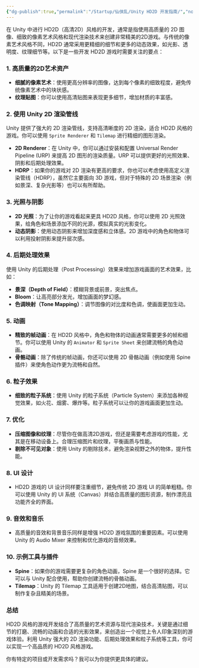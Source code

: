 ```yaml
---
{"dg-publish":true,"permalink":"/Startup/仙侠乱/Unity HD2D 开发指南/","noteIcon":"","created":"2025-03-06T21:28:25.983+08:00"}
---
```


在 Unity 中进行 HD2D（高清2D）风格的开发，通常是指使用高质量的 2D 图像、细致的像素艺术风格和现代渲染技术来创建非常精美的2D游戏。与传统的像素艺术风格不同，HD2D 通常采用更精细的细节和更多的动态效果，如光影、透明度、纹理细节等。以下是一些开发 HD2D 游戏时需要关注的要点：

### 1. **高质量的2D艺术资产**
   - **细腻的像素艺术**：使用更高分辨率的图像，达到每个像素的细致程度，避免传统像素艺术中的块状感。
   - **纹理贴图**：你可以使用高清贴图来表现更多细节，增加材质的丰富感。

### 2. **使用 Unity 2D 渲染管线**
   Unity 提供了强大的 2D 渲染管线，支持高清晰度的 2D 渲染，适合 HD2D 风格的游戏。你可以使用 `Sprite Renderer` 和 `Tilemap` 进行精细的图形渲染。
   
   - **2D Renderer**：在 Unity 中，你可以通过安装和配置 Universal Render Pipeline (URP) 来提高 2D 图形的渲染质量。URP 可以提供更好的光照效果、阴影和后期处理效果。
   - **HDRP**：如果你的游戏对 2D 渲染有更高的要求，你也可以考虑使用高定义渲染管线（HDRP），虽然它主要面向 3D 游戏，但对于特殊的 2D 场景渲染（例如景深、复杂光影等）也可以有所帮助。

### 3. **光照与阴影**
   - **2D 光照**：为了让你的游戏看起来更具 HD2D 风格，你可以使用 2D 光照效果，给角色和场景添加不同的光源，模拟真实的光影变化。
   - **动态阴影**：使用动态阴影来增加深度感和立体感。2D 游戏中的角色和物体可以利用投射阴影来提升层次感。

### 4. **后期处理效果**
   使用 Unity 的后期处理（Post Processing）效果来增加游戏画面的艺术效果，比如：
   - **景深（Depth of Field）**：模糊背景或前景，突出焦点。
   - **Bloom**：让高亮部分发光，增加画面的梦幻感。
   - **色调映射（Tone Mapping）**：调节图像的对比度和色调，使画面更加生动。

### 5. **动画**
   - **精致的帧动画**：在 HD2D 风格中，角色和物体的动画通常需要更多的帧和细节。你可以使用 Unity 的 `Animator` 和 `Sprite Sheet` 来创建流畅的角色动画。
   - **骨骼动画**：除了传统的帧动画，你还可以使用 2D 骨骼动画（例如使用 Spine 插件）来使角色动作更为流畅和自然。

### 6. **粒子效果**
   - **细致的粒子系统**：使用 Unity 的粒子系统（Particle System）来添加各种视觉效果，如火花、烟雾、爆炸等。粒子系统可以让你的游戏画面更加生动。
   
### 7. **优化**
   - **压缩图像和纹理**：尽管你在做高清2D游戏，但还是需要考虑游戏的性能，尤其是在移动设备上。合理压缩图片和纹理，平衡画质与性能。
   - **剔除不可见对象**：使用 Unity 的剔除技术，避免渲染视野之外的物体，提升性能。

### 8. **UI 设计**
   - HD2D 游戏的 UI 设计同样要注重细节，避免传统 2D 游戏 UI 的简单粗糙。你可以使用 Unity 的 UI 系统（Canvas）并结合高质量的图形资源，制作漂亮且功能齐全的界面。

### 9. **音效和音乐**
   - 高质量的音效和背景音乐同样是增强 HD2D 游戏氛围的重要因素。可以使用 Unity 的 Audio Mixer 来控制和优化游戏的音频效果。

### 10. **示例工具与插件**
   - **Spine**：如果你的游戏需要更复杂的角色动画，Spine 是一个很好的选择。它可以与 Unity 配合使用，帮助你创建流畅的骨骼动画。
   - **Tilemap**：Unity 的 Tilemap 工具适用于创建2D地图，结合高清贴图，可以制作复杂且精美的场景。

### 总结
HD2D 风格的游戏开发结合了高质量的艺术资源与现代渲染技术，关键是通过细节的打磨、流畅的动画和合适的光影效果，来创造出一个视觉上令人印象深刻的游戏体验。利用 Unity 强大的 2D 渲染功能、后期处理效果和粒子系统等工具，你可以实现一个高品质的 HD2D 风格游戏。

你有特定的项目或开发需求吗？我可以为你提供更具体的建议。